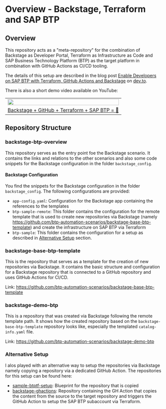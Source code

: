 # Overview - Backstage, Terraform and SAP BTP

## Overview

This repository acts as a "meta-repository" for the combination of Backstage as Developer Portal, Terraform as Infrastructure as Code and SAP Business Technology Platform (BTP) as the target platform in combination with GitHub Actions as CI/CD tooling.

The details of this setup are described in the blog post [Enable Developers on SAP BTP with Terraform, GitHub Actions and Backstage](https://dev.to/lechnerc77/-enable-developers-on-sap-btp-with-terraform-github-actions-and-backstage-357e) on [dev.to](https://dev.to/).

There is also a short demo video available on YouTube:

<!-- YOUTUBE:START --><table><tr><td><a href="https://www.youtube.com/watch?v=WbNub2urQIY"><img width="100%" src="https://i.ytimg.com/vi/WbNub2urQIY/mqdefault.jpg"></a></td></tr><tr>
<td><a href="https://www.youtube.com/watch?v=WbNub2urQIY">Backstage + GitHub + Terraform + SAP BTP = 🎉</a></td></tr></table><!-- YOUTUBE:END -->

## Repository Structure

### backstage-btp-overview

This repository serves as the entry point foe the Backstage scenario. It contains the links and relations to the other scenarios and also some code snippets for the Backstage configuration in the folder `backstage_config`.

#### Backstage Configuration

You find the snippets for the Backstage configuration in the folder `backstage_config`. The following configurations are provided:

- `app-config.yaml`: Configuration for the Backstage app containing the references to the templates
- `btp-sample-remote`: This folder contains the configuration for the remote template that is used to create new repositories via Backstage (namely <https://github.com/btp-automation-scenarios/backstage-base-btp-template>) and create the infrastructure on SAP BTP via Terraform
- `btp-sample`: This folder contains the configuration for a setup as described in [Alternative Setup](#alternative-setup) section.

### backstage-base-btp-template

This is the repository that serves as a template for the creation of new repositories via Backstage. It contains the basic structure and configuration for a Backstage repository that is connected to a GitHub repository and uses GitHub Actions for CI/CD.

Link: <https://github.com/btp-automation-scenarios/backstage-base-btp-template>

### backstage-demo-btp

This is a repository that was created via Backstage following the remote template path. It shows how the created repository based on the `backstage-base-btp-template` repository looks like, especially the templated `catalog-info.yaml` file.

Link: <https://github.com/btp-automation-scenarios/backstage-demo-btp>

### Alternative Setup

I alos played with an alternative way to setup the repositories via Backstage namely copying a repository via a dedicated GitHub Action. The repositories for this setup can be found here:

- [sample-btptf-setup](https://github.com/btp-automation-scenarios/sample-btptf-setup): Blueprint for the repository that is copied
- [backstage-ghactions](https://github.com/btp-automation-scenarios/backstage-ghactions): Repository containing the GH Action that copies the content from the source to the target repository and triggers the GitHub Action to setup the SAP BTP subaccount via Terraform.
